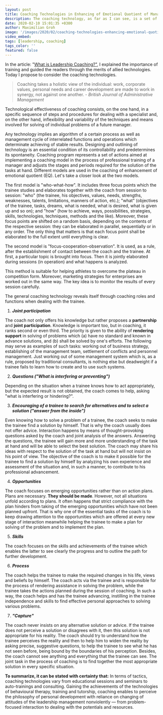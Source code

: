 ```yaml
---
layout: post
title: Coaching Technologies in Enhancing of Emotional Quotient of Manager
description: The coaching technology, as far as I can see, is a set of techniques, means and forms of effect on the personality of a future specialist which ensure the breadth of personal and professional development by means of interaction with other people.
date: 2020-02-10 15:01:35 +0300
author: Maximilian Groh
image: '/images/2020/02/coaching-technologies-enhancing-emotional-quotient-manager.jpg'
video_embed:
tags: [leadership, coaching]
tags_color: ''
featured: false
---
```

In the article: "<a href= "https://mgroh.eu/blog/leadership/what-is-leadership-coaching/">What is Leadership Coaching?"</a>, I explained the importance of training and guided the readers through the merits of allied technologies. Today I propose to consider the coaching technologies.

>Coaching takes a holistic view of the individual: work, corporate values, personal needs and career development are made to work in synergy, not against one another.
><cite>- British Journal of Administrative Management</cite>

Technological effectiveness of coaching consists, on the one hand, in a specific sequence of steps and procedures for dealing with a specialist and, on the other hand, inflexibility and variability of the techniques and means involved for solving of individual problems of a future manager.

Any technology implies an algorithm of a certain process as well as management cycle of interrelated functions and operations which determinate achieving of stable results.
Designing and outlining of technology is an essential condition of its controllability and predetermines its spontaneity. Coaching program represents a set of actions aimed at implementing a coaching model in the process of professional training of a manager and adjusts the stages and periods required for the solution of the tasks at hand.
Different models are used in the coaching of enhancement of emotional quotient (EQ). Let's take a closer look at the two models.

The first model is "who-what-how". It includes three focus points which the trainee studies and elaborates together with the coach from session to session: "who" (the trainee, his objectives, values, needs, strengths, weaknesses, talents, limitations, manners of action, etc.); "what" (objectives of the trainee, tasks, dreams, what is needed, what is desired, what is given up and so on); and "how" (how to achieve, ways, possibilities, strategies, skills, technologies, techniques, methods and the like). Moreover, these focus points are shifted on a random basis, depending on the contents of the respective session: they can be elaborated in parallel, sequentially or in any order. The only thing that matters is that each focus point shall be elaborated to the full extent until everything is clear.

The second model is "focus-cooperation-observation". It is used, as a rule, after the establishment of contact between the coach and the trainee. At first, a particular topic is brought into focus. Then it is jointly elaborated during sessions (in operation) and what happens is analyzed.

This method is suitable for helping athletes to overcome the plateau in competition form. Moreover, marketing strategies for enterprises are worked out in the same way.  The key idea is to monitor the results of every session carefully.

The general coaching technology reveals itself through coaching roles and functions when dealing with the trainee.
<ol>
<li><strong><em>Joint participation</em></strong></li>
</ol>

The coach not only offers his knowledge but rather proposes a <strong>partnership</strong> and <strong>joint participation</strong>. Knowledge is important too, but in coaching, it ranks second or even third. The priority is given to the ability of <strong>rendering support</strong> in solving of problems which (a) have no standard and known in advance solutions, and (b) shall be solved by one's efforts. The following may serve as examples of such tasks: working out of business strategy, establishing of the management team, settlement of conflicts and personnel management. Just working out of some management system which is, as a rule, proposed by traditional consultants, is nothing else but deadweight if a trainee fails to learn how to create and to use such systems.

<ol start="2">
<li><strong><em>Questions ("What is interfering or preventing")</em></strong></li>
</ol>
Depending on the situation when a trainee knows how to act appropriately, but the expected result is not obtained, the coach comes to help, asking "what is interfering or hindering?".

<ol start="3">
<li><strong><em>Encouraging of a trainee to search for alternatives and to select a solution ("answer from the inside")</em></strong></li>
</ol>

Even knowing how to solve a problem of a trainee, the coach seeks to make the trainee find a solution by himself. That is why the coach usually does not offer advice. Interaction happens by means of thought-provoking questions asked by the coach and joint analysis of the answers. Answering the questions, the trainee will gain more and more understanding of the task at hand and will be able to select the best solution. The coach may share his ideas with respect to the solution of the task at hand but will not insist on his point of view. The objective of the coach is to make it possible for the trainee to find a solution by himself by analyzing his own experience and assessment of the situation and, in such a manner, to contribute to his professional advancement.

<ol start="4">
<li><strong><em>Opportunities</em></strong></li>
</ol>

The coach focuses on emerging opportunities rather than on action plans. Plans are necessary. **They should be made**. However, not all situations unfold according to plans. It often happens that strict compliance with the plan hinders from taking of the emerging opportunities which have not been planned upfront. That is why one of the essential tasks of the coach is to keep drawing attention to the opportunities which are offered at every new stage of interaction meanwhile helping the trainee to make a plan for solving of the problem and to implement the plan.

<ol start="5">
<li><strong><em>Skills</em></strong></li>
</ol>

The coach focuses on the skills and achievements of the trainee which enables the latter to see clearly the progress and to outline the path for further development.
<ol start="6">
<li><strong><em>Process</em></strong></li>
</ol>

The coach helps the trainee to make the required changes in his life, views and beliefs by himself. The coach acts via the trainee and is responsible for the process of rendering assistance in solving the problem, while the trainee takes the actions planned during the session of coaching. In such a way, the coach helps and has the trainee advancing, instilling in the trainee independence and skills to find effective personal approaches to solving various problems.

<ol start="7">
<li><strong><em>"Capture"</em></strong></li>
</ol>

The coach never insists on any alternative solution or advice. If the trainee does not perceive a solution or disagrees with it, then this solution is not appropriate for his reality. The coach should try to understand how the trainee perceives the reality and then to help him to widen the reality by asking precise, suggestive questions, to help the trainee to see what he has not seen before, being bound by the boundaries of his perception. Besides, the coach cannot see anything and everything that the trainee can see. The joint task in the process of coaching is to find together the most appropriate solution in every specific situation.
 
**To summarize, it can be stated with certainty that:**
In terms of tactics, coaching technologies vary from educational sessions and seminars to auto-trainings and consulting. Gaining the achievements of the technologies of behavioural therapy, training and tutorship, coaching enables to perceive the philosophy of personal development with reliance on changing of attitudes of the leadership management nonviolently — from problem-focused interaction to dealing with the potentials and resources.
